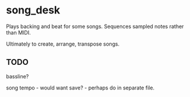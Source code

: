 # song_desk

Plays backing and beat for some songs.
Sequences sampled notes rather than MIDI.

Ultimately to create, arrange, transpose songs.

## TODO

bassline?

song tempo - would want save? - perhaps do in separate file.
